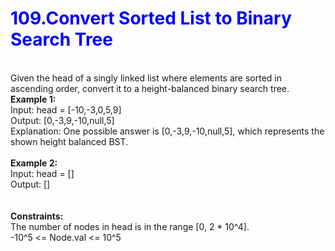 <h1 style="color:blue">109.Convert Sorted List to Binary Search Tree</h1>
<br>
Given the head of a singly linked list where elements are sorted in ascending order, convert it to a height-balanced binary search tree.
</br>
<b>Example 1:</b><br>
Input: head = [-10,-3,0,5,9]</br>
Output: [0,-3,9,-10,null,5]<br>
Explanation: One possible answer is [0,-3,9,-10,null,5], which represents the shown height balanced BST.<br>
<br>
<b>Example 2:</b><br>
Input: head = []<br>
Output: []<br>
<br> 
<br>
<b>Constraints:</b><br>
The number of nodes in head is in the range [0, 2 * 10^4].<br>
-10^5 <= Node.val <= 10^5<br>
